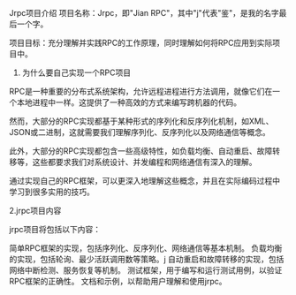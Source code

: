 Jrpc项目介绍
项目名称：Jrpc，即"Jian RPC"，其中"j"代表"鉴"，是我的名字最后一个字。

项目目标：充分理解并实践RPC的工作原理，同时理解如何将RPC应用到实际项目中。

1. 为什么要自己实现一个RPC项目

RPC是一种重要的分布式系统架构，允许远程进程进行方法调用，就像它们在一个本地进程中一样。这提供了一种高效的方式来编写跨机器的代码。

然而，大部分的RPC实现都基于某种形式的序列化和反序列化机制，如XML、JSON或二进制，这就需要我们理解序列化、反序列化以及网络通信等概念。

此外，大部分的RPC实现都包含一些高级特性，如负载均衡、自动重启、故障转移等，这些都要求我们对系统设计、并发编程和网络通信有深入的理解。

通过实现自己的RPC框架，可以更深入地理解这些概念，并且在实际编码过程中学习到很多实用的技巧。

2.jrpc项目内容

jrpc项目将包括以下内容：

简单RPC框架的实现，包括序列化、反序列化、网络通信等基本机制。
负载均衡的实现，包括轮询、最少活跃调用数等策略。j
自动重启和故障转移的实现，包括网络中断检测、服务恢复等机制。
测试框架，用于编写和运行测试用例，以验证RPC框架的正确性。
文档和示例，以帮助用户理解和使用jrpc。
